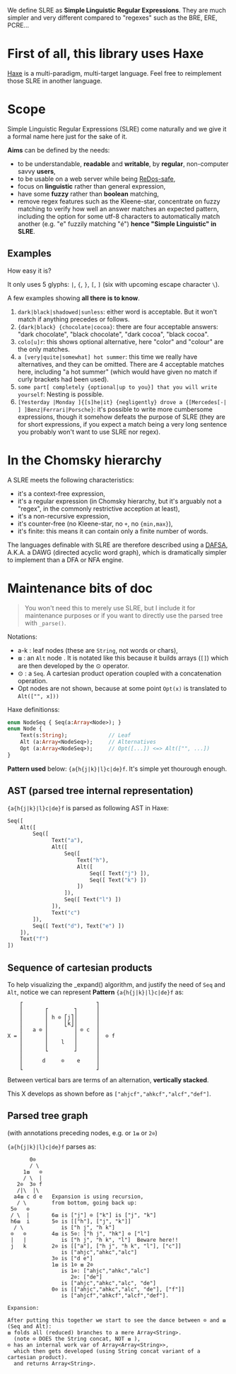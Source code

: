 We define SLRE as **Simple Linguistic Regular Expressions**. They are much simpler and very different compared to "regexes" such as the BRE, ERE, PCRE...

# First of all, this library uses Haxe

[Haxe](https://www.haxe.org) is a multi-paradigm, multi-target language. Feel free to reimplement those SLRE in another language.

# Scope

Simple Linguistic Regular Expressions (SLRE) come naturally and we give it a formal name here just for the sake of it. 

**Aims** can be defined by the needs:

* to be understandable, **readable** and **writable**, by **regular**, non-computer savvy **users**,
* to be usable on a web server while being [ReDos-safe](https://en.wikipedia.org/wiki/Regular_expression_Denial_of_Service),
* focus on **linguistic** rather than general expression,  
* have some **fuzzy** rather than **boolean** matching, 
* remove regex features such as the Kleene-star, concentrate on fuzzy matching to verify how well an answer matches an expected pattern, including the option for some utf-8 characters to automatically match another (e.g. "e" fuzzily matching "é") **hence "Simple Linguistic" in SLRE**.

## Examples

How easy it is?

It only uses 5 glyphs: `|`, `{`, `}`, `[`, `]` (six with upcoming escape character `\`).

A few examples showing **all there is to know**.

1. `dark|black|shadowed|sunless`: either word is acceptable. But it won't match if anything precedes or follows.
2. `{dark|black} {chocolate|cocoa}`: there are four acceptable answers: "dark chocolate", "black chocolate", "dark cocoa", "black cocoa". 
3. `colo[u]r`: this shows optional alternative, here "color" and "colour" are the only matches.
4. `a [very|quite|somewhat] hot summer`: this time we really have alternatives, and they can be omitted. There are 4 acceptable matches here, including "a hot summer" (which would have given no match if curly brackets had been used).
5. `some part[ completely {optional|up to you}] that you will write yourself`: Nesting is possible.
6. `[Yesterday |Monday ]{[s]he|it} {negligently} drove a {[Mercedes[-| ] ]Benz|Ferrari|Porsche}`: it's possible to write more cumbersome expressions, though it somehow defeats the purpose of SLRE (they are for short expressions, if you expect a match being a very long sentence you probably won't want to use SLRE nor regex).

# In the Chomsky hierarchy

A SLRE meets the following characteristics:

* it's a context-free expression,
* it's a regular expression (in Chomsky hierarchy, but it's arguably not a "regex", in the commonly restrictive acception at least),
* it's a non-recursive expression,
* it's counter-free (no Kleene-star, no `+`, no `{min,max}`),
* it's finite: this means it can contain only a finite number of words.

The languages definable with SLRE are therefore described using a [DAFSA](https://en.wikipedia.org/wiki/Deterministic_acyclic_finite_state_automaton), A.K.A. a DAWG (directed acyclic word graph), which is dramatically simpler to implement than a DFA or NFA engine. 

# Maintenance bits of doc

> You won't need this to merely use SLRE, but I include it for maintenance purposes or if you want to directly use the parsed tree with `_parse()`.

Notations: 

- a-k : leaf nodes (these are `String`, not words or chars),
- ⧇ : an `Alt` node . It is notated like this because it builds arrays (`[]`) which are then developed by the ⊙ operator. 
- ⊙ : a `Seq`. A cartesian product operation coupled with a concatenation operation.
- Opt nodes are not shown, because at some point `Opt(x)` is translated to `Alt(["", x]))`

Haxe definitionss:

```haxe
enum NodeSeq { Seq(a:Array<Node>); }
enum Node {
    Text(s:String);             // Leaf
    Alt (a:Array<NodeSeq>);     // Alternatives
    Opt (a:Array<NodeSeq>);     // Opt([...]) <=> Alt(["", ...])
}
```

**Pattern used** below: `{a{h{j|k}|l}c|de}f`. It's simple yet thourough enough.

## AST (parsed tree internal representation)

`{a{h{j|k}|l}c|de}f` is parsed as following AST in Haxe:

```haxe
Seq([
    Alt([
        Seq([ 
              Text("a"), 
              Alt([
                  Seq([ 
                      Text("h"), 
                      Alt([
                          Seq([ Text("j") ]), 
                          Seq([ Text("k") ])
                      ])
                  ]),
                  Seq([ Text("l") ])
              ]),
              Text("c") 
        ]),
        Seq([ Text("d"), Text("e") ])          
    ]), 
    Text("f")
])
```

## Sequence of cartesian products

To help visualizing the _expand() algorithm, and justify the need of `Seq` and `Alt`, notice we can represent **Pattern** `{a{h{j|k}|l}c|de}f` as:

```
    ⎡                       ⎤
    ⎢       ⎡        ⎤      ⎥         
    ⎢       ⎢ h ⊙ ⎡j⎤⎥      ⎥
    ⎢       ⎢     ⎣k⎦⎥      ⎥
    ⎢   a ⊙ ⎢        ⎥ ⊙ c  ⎥           
X = ⎢       ⎢        ⎥      ⎥  ⊙ f
    ⎢       ⎢    l   ⎥      ⎥
    ⎢       ⎣        ⎦      ⎥
    ⎢                       ⎥
    ⎢      d     ⊙    e     ⎥
    ⎣                       ⎦
```

Between vertical bars are terms of an alternation, **vertically stacked**. 

This X develops as shown before as `["ahjcf","ahkcf","alcf","def"]`.

## Parsed tree graph

(with annotations preceding nodes, e.g. or `1⧇` or `2⊙`)

`{a{h{j|k}|l}c|de}f` parses as:

```
       0⊙
       / \
     1⧇   ⊙
     / \  |
   2⊙  3⊙ f
   /|\  |\
  a4⧇ c d e   Expansion is using recursion,
   / \        from bottom, going back up:
 5⊙   ⊙
 / \  |       6⧇ is ["j"] ⊙ ["k"] is ["j", "k"] 
 h6⧇  i       5⊙ is [["h"], ["j", "k"]]
  / \            is ["h j", "h k"] 
 ⊙   ⊙        4⧇ is 5⊙: ["h j", "hk"] ⊙ ["l"]
 |   |           is ["h j", "h k", "l"]  Beware here!! 
 j   k        2⊙ is [["a"], ["h j", "h k", "l"], ["c"]]
                 is ["ahjc","ahkc","alc"]
              3⊙ is ["d e"]
              1⧇ is 1⊙ ⧇ 2⊙
                 is 1⊙: ["ahjc","ahkc","alc"]
                    2⊙: ["de"]
                 is ["ahjc","ahkc","alc", "de"]
              0⊙ is [["ahjc","ahkc","alc", "de"], ["f"]]
                 is ["ahjcf","ahkcf","alcf","def"].

Expansion:

After putting this together we start to see the dance between ⊙ and ⧇ (Seq and Alt):
⧇ folds all (reduced) branches to a mere Array<String>.
  (note ⊙ DOES the String concat, NOT ⧇ ),
⊙ has an internal work var of Array<Array<String>>,
  which then gets developed (using String concat variant of a cartesian product).
  and returns Array<String>.
```

